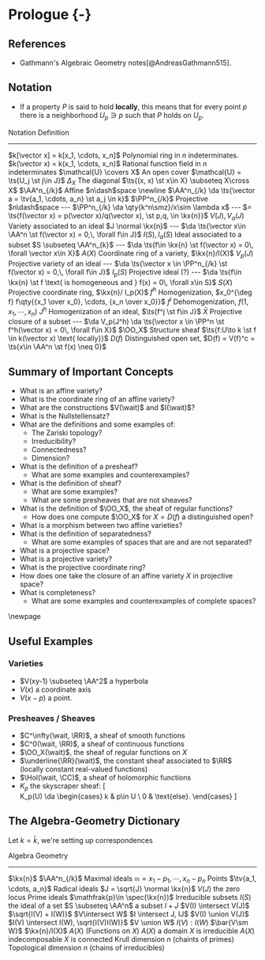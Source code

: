 # Prologue {-}

## References 

- Gathmann's Algebraic Geometry notes[@AndreasGathmann515].

## Notation

- If a property $P$ is said to hold **locally**, this means that for every point $p$ there is a neighborhood $U_p \ni p$ such that $P$ holds on $U_p$.

Notation                                  Definition
-------------                             --------------------
$k[\vector x] = k[x_1, \cdots, x_n]$      Polynomial ring in $n$ indeterminates.
$k(\vector x) = k(x_1, \cdots, x_n)$      Rational function field in $n$ indeterminates
$\mathcal{U} \covers X$                   An open cover $\mathcal{U} = \ts{U_j \st j\in J}$
$\Delta_X$                                The diagonal $\ts{(x, x) \st x\in X} \subseteq X\cross X$
$\AA^n_{/k}$                              Affine $n\dash$space \newline $\AA^n_{/k} \da \ts{\vector a = \tv{a_1, \cdots, a_n} \st a_j \in k}$
$\PP^n_{/k}$                              Projective $n\dash$space
---                                       $\PP^n_{/k} \da \qty{k^n\smz}/x\sim \lambda x$
---                                        $= \ts{f(\vector x) = p(\vector x)/q(\vector x), \st p,q, \in \kx{n}}$
$V(J), V_a(J)$                            Variety associated to an ideal $J \normal \kx{n}$
---                                       $\da \ts{\vector x\in \AA^n \st f(\vector x) = 0,\, \forall f\in J}$
$I(S), I_a(S)$                            Ideal associated to a subset $S \subseteq \AA^n_{k}$
---                                       $\da \ts{f\in \kx{n} \st f(\vector x) = 0\, \forall \vector x\in X}$
$A(X)$                                    Coordinate ring of a variety, $\kx{n}/I(X)$
$V_p(J)$                                  Projective variety of an ideal
---                                       $\da \ts{\vector x \in \PP^n_{/k} \st f(\vector x) = 0,\, \forall f\in J}$
$I_p(S)$                                  Projective ideal (?)
---                                       $\da \ts{f\in \kx{n} \st f \text{ is homogeneous and } f(x) = 0\, \forall x\in S}$
$S(X)$                                    Projective coordinate ring, $\kx{n}/ I_p(X)$
$f^h$                                     Homogenization, $x_0^{\deg f} f\qty{{x_1 \over x_0}, \cdots, {x_n \over x_0}}$
$f^i$                                     Dehomogenization, $f(1, x_1, \cdots, x_n)$
$J^h$                                     Homogenization of an ideal, $\ts{f^j \st f\in J}$
$\bar X$                                  Projective closure of a subset
---                                       $\da V_p(J^h) \da \ts{\vector x \in \PP^n \st f^h(\vector x) = 0\, \forall f\in X}$
$\OO_X$                                   Structure sheaf $\ts{f:U\to k \st f \in k(\vector x) \text{ locally}}$
$D(f)$                                    Distinguished open set, $D(f) = V(f)^c = \ts{x\in \AA^n \st f(x) \neq 0}$


## Summary of Important Concepts

- What is an affine variety?
- What is the coordinate ring of an affine variety?
- What are the constructions $V(\wait)$ and $I(\wait)$?
- What is the Nullstellensatz?
- What are the definitions and some examples of:
  - The Zariski topology?
  - Irreducibility?
  - Connectedness?
  - Dimension?
- What is the definition of a presheaf?
  - What are some examples and counterexamples?
- What is the definition of sheaf?
  - What are some examples?
  - What are some presheaves that are not sheaves?
- What is the definition of $\OO_X$, the sheaf of regular functions?
  - How does one compute $\OO_X$ for $X = D(f)$ a distinguished open?
- What is a morphism between two affine varieties?
- What is the definition of separatedness?
  - What are some examples of spaces that are and are not separated?
- What is a projective space?
- What is a projective variety?
- What is the projective coordinate ring?
- How does one take the closure of an affine variety $X$ in projective space?
- What is completeness?
  - What are some examples and counterexamples of complete spaces?



\newpage

## Useful Examples

### Varieties

- $V(xy-1) \subseteq \AA^2$ a hyperbola
- $V(x)$ a coordinate axis
- $V(x-p)$ a point.

### Presheaves / Sheaves

- $C^\infty(\wait, \RR)$, a sheaf of smooth functions
- $C^0(\wait, \RR)$, a sheaf of continuous functions
- $\OO_X(\wait)$, the sheaf of regular functions on $X$
- $\underline{\RR}(\wait)$, the constant sheaf associated to $\RR$ (locally constant real-valued functions)
- $\Hol(\wait, \CC)$, a sheaf of holomorphic functions
- $K_p$ the skyscraper sheaf:
\[  
K_p(U) \da 
\begin{cases}
k & p\in U \\
0 & \text{else}.
\end{cases}
\]



## The Algebra-Geometry Dictionary

Let $k=\bar k$, we're setting up correspondences


Algebra                                                         Geometry
-----------------------------------------------------------     ------------------------------
$\kx{n}$                                                        $\AA^n_{/k}$
Maximal ideals $\mathfrak{m}={x_1 - p_1, \cdots, x_n - p_n}$    Points $\tv{a_1, \cdots, a_n}$
Radical ideals $J = \sqrt{J} \normal \kx{n}$                    $V(J)$ the zero locus
Prime ideals $\mathfrak{p}\in \spec(\kx{n})$                    Irreducible subsets
$I(S)$ the ideal of a set                                       $S \subseteq \AA^n$ a subset
$I + J$                                                         $V(I) \intersect V(J)$
$\sqrt{I(V) + I(W)}$                                            $V\intersect W$
$I \intersect J, IJ$                                            $V(I) \union V(J)$
$I(V) \intersect I(W), \sqrt{I(V)I(W)}$                         $V \union W$
$I(V) : I(W)$                                                   $\bar{V\sm W}$
$\kx{n}/I(X)$                                                   $A(X)$ (Functions on $X$)
$A(X)$ a domain                                                 $X$ is irreducible
$A(X)$ indecomposable                                           $X$ is connected
Krull dimension $n$ (chaints of primes)                         Topological dimension $n$ (chains of irreducibles)


